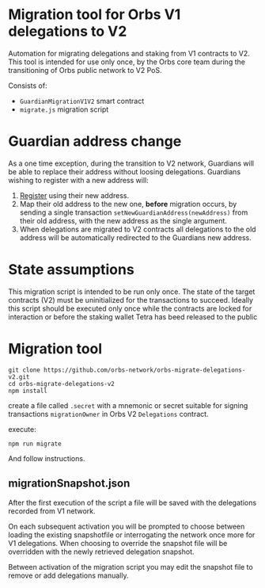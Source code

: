 

# Migration tool for Orbs V1 delegations to V2

Automation for migrating delegations and staking from V1 contracts to V2.
This tool is intended for use only once, by the Orbs core team during the 
transitioning of Orbs public network to V2 PoS.


Consists of:
- `GuardianMigrationV1V2` smart contract
- `migrate.js` migration script

# Guardian address change
As a one time exception, during the transition to V2 network, Guardians will be able to replace their address without loosing delegations. 
Guardians wishing to register with a new address will:
1. [Register](https://guardians.orbs.network/) using their new address.
1. Map their old address to the new one, **before** migration occurs, by sending a single transaction `setNewGuardianAddress(newAddress)` from their old address, with the new address as the single argument.
1. When delegations are migrated to V2 contracts all delegations to the old address will be automatically redirected to the Guardians new address.

# State assumptions

This migration script is intended to be run only once. The state of the target contracts (V2) must be uninitialized for the transactions to succeed. 
Ideally this script should be executed only once while the contracts are locked for interaction or before the staking wallet Tetra has beed released to the public

# Migration tool 

```shell script
git clone https://github.com/orbs-network/orbs-migrate-delegations-v2.git
cd orbs-migrate-delegations-v2
npm install
```

create a file called `.secret` with a mnemonic or secret suitable for signing 
transactions `migrationOwner` in Orbs V2 `Delegations` contract.

execute:
```shell script
npm run migrate
```
And follow instructions.

## migrationSnapshot.json

After the first execution of the script a file will be saved with the delegations recorded from V1 network.

On each subsequent activation you will be prompted to choose between loading the existing snapshotfile or interrogating the network once more for V1 delegations. When choosing to override the snapshot file will be overridden with the newly retrieved delegation snapshot.

Between activation of the migration script you may edit the snapshot file to remove or add delegations manually.
